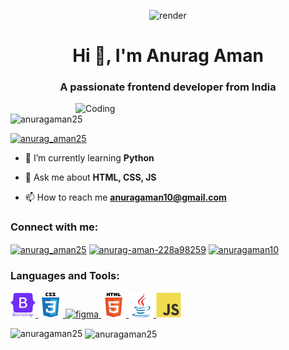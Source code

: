 <div align="center">
  
  ![render](https://capsule-render.vercel.app/api?type=waving&height=250&color=gradient&customColorList=4,20&text=Anurag%20Aman&reversal=true&textBg=false&fontColor=f7f5f5&fontAlign=50&fontAlignY=48)
</div>
<h1 align="center">Hi 👋, I'm Anurag Aman</h1>
<h3 align="center">A passionate frontend developer from India</h3>
<img align="right" alt="Coding" width="400" src="https://cdn.dribbble.com/users/1162077/screenshots/3848914/programmer.gif">

<p align="left"> <img src="https://komarev.com/ghpvc/?username=anuragaman25&label=Profile%20views&color=0e75b6&style=flat" alt="anuragaman25" /> </p>

<p align="left"> <a href="https://twitter.com/anurag_aman25" target="blank"><img src="https://img.shields.io/twitter/follow/anurag_aman25?logo=twitter&style=for-the-badge" alt="anurag_aman25" /></a> </p>

- 🌱 I’m currently learning **Python**

- 💬 Ask me about **HTML, CSS, JS**

- 📫 How to reach me **anuragaman10@gmail.com**

<h3 align="left">Connect with me:</h3>
<p align="left">
<a href="https://twitter.com/anurag_aman25" target="blank"><img align="center" src="https://raw.githubusercontent.com/rahuldkjain/github-profile-readme-generator/master/src/images/icons/Social/twitter.svg" alt="anurag_aman25" height="30" width="40" /></a>
<a href="https://linkedin.com/in/anurag-aman-228a98259" target="blank"><img align="center" src="https://raw.githubusercontent.com/rahuldkjain/github-profile-readme-generator/master/src/images/icons/Social/linked-in-alt.svg" alt="anurag-aman-228a98259" height="30" width="40" /></a>
<a href="https://www.hackerrank.com/anuragaman10" target="blank"><img align="center" src="https://raw.githubusercontent.com/rahuldkjain/github-profile-readme-generator/master/src/images/icons/Social/hackerrank.svg" alt="anuragaman10" height="30" width="40" /></a>
</p>

<h3 align="left">Languages and Tools:</h3>
<p align="left"> <a href="https://getbootstrap.com" target="_blank" rel="noreferrer"> <img src="https://raw.githubusercontent.com/devicons/devicon/master/icons/bootstrap/bootstrap-plain-wordmark.svg" alt="bootstrap" width="40" height="40"/> </a> <a href="https://www.w3schools.com/css/" target="_blank" rel="noreferrer"> <img src="https://raw.githubusercontent.com/devicons/devicon/master/icons/css3/css3-original-wordmark.svg" alt="css3" width="40" height="40"/> </a> <a href="https://www.figma.com/" target="_blank" rel="noreferrer"> <img src="https://www.vectorlogo.zone/logos/figma/figma-icon.svg" alt="figma" width="40" height="40"/> </a> <a href="https://www.w3.org/html/" target="_blank" rel="noreferrer"> <img src="https://raw.githubusercontent.com/devicons/devicon/master/icons/html5/html5-original-wordmark.svg" alt="html5" width="40" height="40"/> </a> <a href="https://www.java.com" target="_blank" rel="noreferrer"> <img src="https://raw.githubusercontent.com/devicons/devicon/master/icons/java/java-original.svg" alt="java" width="40" height="40"/> </a> <a href="https://developer.mozilla.org/en-US/docs/Web/JavaScript" target="_blank" rel="noreferrer"> <img src="https://raw.githubusercontent.com/devicons/devicon/master/icons/javascript/javascript-original.svg" alt="javascript" width="40" height="40"/> </a> </p>

<p><img align="left" src="https://github-readme-stats.vercel.app/api/top-langs?username=anuragaman25&show_icons=true&locale=en&layout=compact" alt="anuragaman25" /></p>

<p>&nbsp;<img align="center" src="https://github-readme-stats.vercel.app/api?username=anuragaman25&show_icons=true&locale=en" alt="anuragaman25" /></p>


